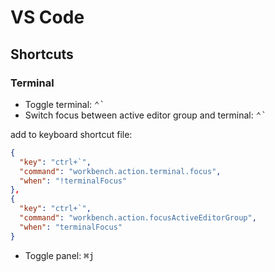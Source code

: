 # VS Code

## Shortcuts

### Terminal

- Toggle terminal: <kbd>⌃</kbd><kbd>`</kbd>
- Switch focus between active editor group and terminal: <kbd>⌃</kbd><kbd>`</kbd>

add to keyboard shortcut file:

```json
{
  "key": "ctrl+`",
  "command": "workbench.action.terminal.focus",
  "when": "!terminalFocus"
},
{
  "key": "ctrl+`",
  "command": "workbench.action.focusActiveEditorGroup",
  "when": "terminalFocus"
}
```

- Toggle panel: <kbd>⌘</kbd><kbd>j<kbd>

